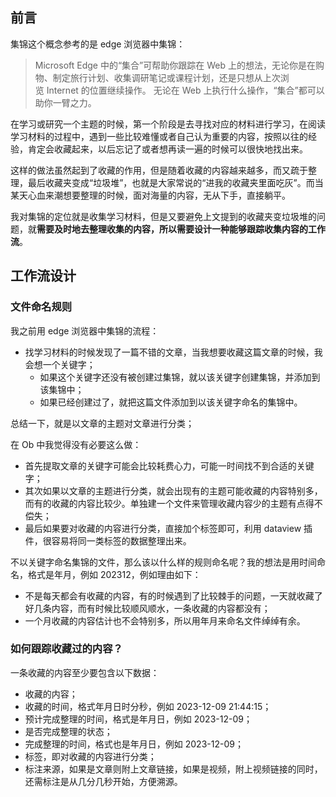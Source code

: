 ## 前言

集锦这个概念参考的是 edge 浏览器中集锦：

> Microsoft Edge 中的“集合”可帮助你跟踪在 Web 上的想法，无论你是在购物、制定旅行计划、收集调研笔记或课程计划，还是只想从上次浏览 Internet 的位置继续操作。 无论在 Web 上执行什么操作，“集合”都可以助你一臂之力。

在学习或研究一个主题的时候，第一个阶段是去寻找对应的材料进行学习，在阅读学习材料的过程中，遇到一些比较难懂或者自己认为重要的内容，按照以往的经验，肯定会收藏起来，以后忘记了或者想再读一遍的时候可以很快地找出来。

这样的做法虽然起到了收藏的作用，但是随着收藏的内容越来越多，而又疏于整理，最后收藏夹变成“垃圾堆”，也就是大家常说的“进我的收藏夹里面吃灰”。而当某天心血来潮想要整理的时候，面对海量的内容，无从下手，直接躺平。

我对集锦的定位就是收集学习材料，但是又要避免上文提到的收藏夹变垃圾堆的问题，就**需要及时地去整理收集的内容，所以需要设计一种能够跟踪收集内容的工作流**。

## 工作流设计

### 文件命名规则

我之前用 edge 浏览器中集锦的流程：

- 找学习材料的时候发现了一篇不错的文章，当我想要收藏这篇文章的时候，我会想一个关键字；
	- 如果这个关键字还没有被创建过集锦，就以该关键字创建集锦，并添加到该集锦中；
	- 如果已经创建过了，就把这篇文件添加到以该关键字命名的集锦中。

总结一下，就是以文章的主题对文章进行分类；

在 Ob 中我觉得没有必要这么做：

- 首先提取文章的关键字可能会比较耗费心力，可能一时间找不到合适的关键字；
- 其次如果以文章的主题进行分类，就会出现有的主题可能收藏的内容特别多，而有的收藏的内容比较少。单独建一个文件来管理收藏内容少的主题有点得不偿失；
- 最后如果要对收藏的内容进行分类，直接加个标签即可，利用 dataview 插件，很容易将同一类标签的数据整理出来。


不以关键字命名集锦的文件，那么该以什么样的规则命名呢？我的想法是用时间命名，格式是年月，例如 202312，例如理由如下：

- 不是每天都会有收藏的内容，有的时候遇到了比较棘手的问题，一天就收藏了好几条内容，而有时候比较顺风顺水，一条收藏的内容都没有；
- 一个月收藏的内容估计也不会特别多，所以用年月来命名文件绰绰有余。

### 如何跟踪收藏过的内容？

一条收藏的内容至少要包含以下数据：

- 收藏的内容；
- 收藏的时间，格式年月日时分秒，例如 2023-12-09 21:44:15；
- 预计完成整理的时间，格式是年月日，例如 2023-12-09；
- 是否完成整理的状态；
- 完成整理的时间，格式也是年月日，例如 2023-12-09；
- 标签，即对收藏的内容进行分类；
- 标注来源，如果是文章则附上文章链接，如果是视频，附上视频链接的同时，还需标注是从几分几秒开始，方便溯源。

